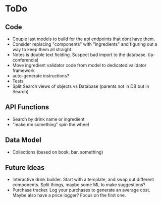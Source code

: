 ToDo
====

Code
----
* Couple last models to build for the api endpoints that dont have them.
* Consider replacing "components" with "ingredients" and figuring out a way to 
  keep them all straight.
* Notes is double text fielding. Suspect bad import to the database. (la-conferencia)
* Move ingredient validator code from model to dedicated validator framework
* auto-generate instructions?
* Tests
* Split Search views of objects vs Database (parents not in DB but in Search)

API Functions
-------------
* Search by drink name or ingredient
* "make me something" spin the wheel

Data Model
----------
* Collections (based on book, bar, something)

Future Ideas
------------
* Interactive drink builder. Start with a template, and swap out different
  components. Split things, maybe some ML to make suggestions?
* Purchase tracker. Log your purchases to generate an average cost. Maybe
  also have a price logger? Focus on the first one.